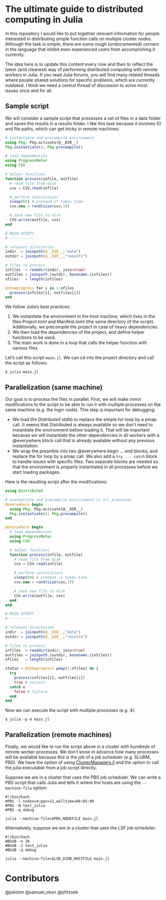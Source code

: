 # The ultimate guide to distributed computing in Julia

In this repository I would like to put together relevant information for people interested in distributing simple function calls on multiple cluster nodes. Although the task is simple, there are some rough (undocumented) corners in the language that inhibit even experienced users from accomplishing it currently.

The idea here is to update this content every now and then to reflect the latest (and cleanest) way of performing distributed computing with remote workers in Julia. If you read Julia forums, you will find many related threads where people shared solutions for specific problems, which are currently outdated. I think we need a central thread of discussion to solve most issues once and for all.

## Sample script

We will consider a sample script that processes a set of files in a data folder and saves the results in a results folder. I like this task because it involves IO and file paths, which can get tricky in remote machines:

```julia
# instantiate and precompile environment
using Pkg; Pkg.activate(@__DIR__)
Pkg.instantiate(); Pkg.precompile()

# load dependencies
using ProgressMeter
using CSV

# helper functions
function process(infile, outfile)
  # read file from disk
  csv = CSV.read(infile)

  # perform calculations
  sleep(60) # pretend it takes time
  csv.new = rand(size(csv,1))

  # save new file to disk
  CSV.write(outfile, csv)
end

# MAIN SCRIPT
# -----------

# relevant directories
indir  = joinpath(@__DIR__,"data")
outdir = joinpath(@__DIR__,"results")

# files to process
infiles  = readdir(indir, join=true)
outfiles = joinpath.(outdir, basename.(infiles))
nfiles   = length(infiles)

@showprogress for i in 1:nfiles
  process(infiles[i], outfiles[i])
end
```

We follow Julia’s best practices:

1. We instantiate the environment in the host machine, which lives in the files Project.toml and Manifest.toml (the same directory of the script). Additionally, we precompile the project in case of heavy dependencies.
2. We then load the dependencies of the project, and define helper functions to be used.
3. The main work is done in a loop that calls the helper function with various files.

Let’s call this script `main.jl`. We can cd into the project directory and call the script as follows:

```shell
$ julia main.jl
```

## Parallelization (same machine)

Our goal is to process the files in parallel. First, we will make minor modifications to the script to be able to run it with multiple processes on the same machine (e.g. the login node). This step is important for debugging:

- We load the Distributed stdlib to replace the simple for loop by a pmap call. It seems that Distributed is always available so we don’t need to instantiate the environment before loading it. That will be important because we will instantiate the other dependencies in all workers with a @everywhere block call that is already available without any previous instantiation.
- We wrap the preamble into *two* @everywhere begin ... end blocks, and replace the for loop by a pmap call. We also add a `try ... catch` block to handle issues with specific files. Two separate blocks are needed so that the environment is properly instantiated in all processes before we start loading packages.

Here is the resulting script after the modifications:

```julia
using Distributed

# instantiate and precompile environment in all processes
@everywhere begin
  using Pkg; Pkg.activate(@__DIR__)
  Pkg.instantiate(); Pkg.precompile()
end

@everywhere begin
  # load dependencies
  using ProgressMeter
  using CSV

  # helper functions
  function process(infile, outfile)
    # read file from disk
    csv = CSV.read(infile)

    # perform calculations
    sleep(60) # pretend it takes time
    csv.new = rand(size(csv,1))

    # save new file to disk
    CSV.write(outfile, csv)
  end
end

# MAIN SCRIPT
# -----------

# relevant directories
indir  = joinpath(@__DIR__,"data")
outdir = joinpath(@__DIR__,"results")

# files to process
infiles  = readdir(indir, join=true)
outfiles = joinpath.(outdir, basename.(infiles))
nfiles   = length(infiles)

status = @showprogress pmap(1:nfiles) do i
  try
    process(infiles[i], outfiles[i])
    true # success
  catch e
    false # failure
  end
end
```

Now we can execute the script with multiple processes (e.g. 4):

```shell
$ julia -p 4 main.jl
```

## Parallelization (remote machines)

Finally, we would like to run the script above in a cluster with hundreds of remote worker processes. We don’t know in advance how many processes will be available because this is the job of a job scheduler (e.g. SLURM, PBS). We have the option of using [ClusterManagers.jl](https://github.com/JuliaParallel/ClusterManagers.jl) and the option to call the julia executable from a job script directly.

Suppose we are in a cluster that uses the PBS job scheduler. We can write a PBS script that calls Julia and tells it where the hosts are using the `--machine-file` option:

```shell
#!/bin/bash
#PBS -l nodes=4:ppn=12,walltime=00:05:00
#PBS -N test_julia
#PBS -q debug

julia --machine-file=$PBS_NODEFILE main.jl
```

Alternatively, suppose we are in a cluster that uses the LSF job scheduler:

```shell
#!/bin/bash
#BSUB -n 20
#BSUB -J test_julia
#BSUB -q debug

julia --machine-file=$LSB_DJOB_HOSTFILE main.jl
```

# Contributors

@juliohm @samuel_okon @pfitzseb
